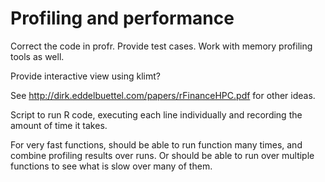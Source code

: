 Profiling and performance 
==========================

Correct the code in profr.  Provide test cases.
Work with memory profiling tools as well.

Provide interactive view using klimt?

See http://dirk.eddelbuettel.com/papers/rFinanceHPC.pdf for other ideas.

Script to run R code, executing each line individually and recording the amount of time it takes.  

For very fast functions, should be able to run function many times, and combine profiling results over runs.  Or should be able to run over multiple functions to see what is slow over many of them.